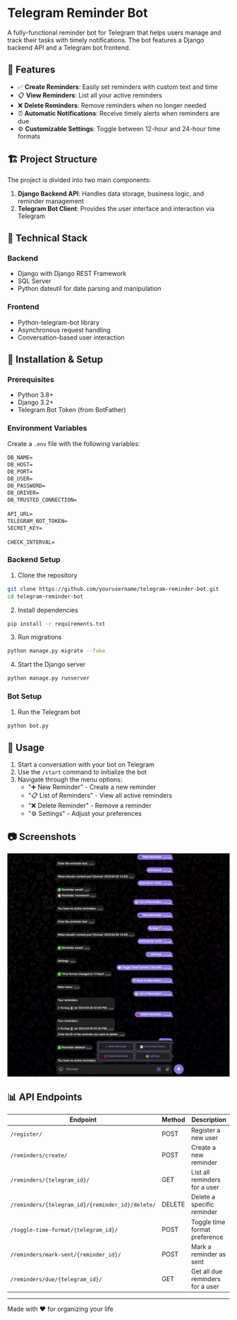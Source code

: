 # Telegram Reminder Bot

A fully-functional reminder bot for Telegram that helps users manage and track their tasks with timely notifications. The bot features a Django backend API and a Telegram bot frontend.

## 🌟 Features

- ✅ **Create Reminders**: Easily set reminders with custom text and time
- 📋 **View Reminders**: List all your active reminders
- ❌ **Delete Reminders**: Remove reminders when no longer needed
- ⏰ **Automatic Notifications**: Receive timely alerts when reminders are due
- ⚙️ **Customizable Settings**: Toggle between 12-hour and 24-hour time formats

## 🏗️ Project Structure

The project is divided into two main components:

1. **Django Backend API**: Handles data storage, business logic, and reminder management
2. **Telegram Bot Client**: Provides the user interface and interaction via Telegram

## 🧩 Technical Stack

### Backend
- Django with Django REST Framework
- SQL Server
- Python dateutil for date parsing and manipulation

### Frontend
- Python-telegram-bot library
- Asynchronous request handling
- Conversation-based user interaction

## 🚀 Installation & Setup

### Prerequisites
- Python 3.8+
- Django 3.2+
- Telegram Bot Token (from BotFather)

### Environment Variables
Create a `.env` file with the following variables:
```
DB_NAME=
DB_HOST=
DB_PORT=
DB_USER=
DB_PASSWORD=
DB_DRIVER=
DB_TRUSTED_CONNECTION=

API_URL=
TELEGRAM_BOT_TOKEN=
SECRET_KEY=

CHECK_INTERVAL=
```

### Backend Setup
1. Clone the repository
```bash
git clone https://github.com/yourusername/telegram-reminder-bot.git
cd telegram-reminder-bot
```

2. Install dependencies
```bash
pip install -r requirements.txt
```

3. Run migrations
```bash
python manage.py migrate --fake
```

4. Start the Django server
```bash
python manage.py runserver
```

### Bot Setup
1. Run the Telegram bot
```bash
python bot.py
```

## 📱 Usage

1. Start a conversation with your bot on Telegram
2. Use the `/start` command to initialize the bot
3. Navigate through the menu options:
   - "➕ New Reminder" - Create a new reminder
   - "📋 List of Reminders" - View all active reminders
   - "❌ Delete Reminder" - Remove a reminder
   - "⚙ Settings" - Adjust your preferences

## 📷 Screenshots

<p align="center">
  <!-- <img src="./doc/1.png" width="32%" height="800px"/> -->
  <!-- <img src="./doc/2.png" width="32%" height="800px"/>  -->
  <img src="./doc/3.png"/>
</p>

## 📊 API Endpoints

| Endpoint | Method | Description |
|----------|--------|-------------|
| `/register/` | POST | Register a new user |
| `/reminders/create/` | POST | Create a new reminder |
| `/reminders/{telegram_id}/` | GET | List all reminders for a user |
| `/reminders/{telegram_id}/{reminder_id}/delete/` | DELETE | Delete a specific reminder |
| `/toggle-time-format/{telegram_id}/` | POST | Toggle time format preference |
| `/reminders/mark-sent/{reminder_id}/` | POST | Mark a reminder as sent |
| `/reminders/due/{telegram_id}/` | GET | Get all due reminders for a user |

---

Made with ❤️ for organizing your life